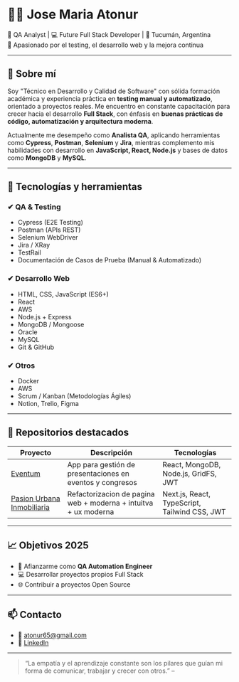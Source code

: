 # 👨‍💻 Jose Maria Atonur

🎯 QA Analyst | 💻 Future Full Stack Developer | 📍 Tucumán, Argentina  
🧪 Apasionado por el testing, el desarrollo web y la mejora continua

---

## 🧠 Sobre mí

Soy "Técnico en Desarrollo y Calidad de Software" con sólida formación académica y experiencia práctica en **testing manual y automatizado**, orientado a proyectos reales. Me encuentro en constante capacitación para crecer hacia el desarrollo **Full Stack**, con énfasis en **buenas prácticas de código, automatización y arquitectura moderna**.

Actualmente me desempeño como **Analista QA**, aplicando herramientas como **Cypress**, **Postman**, **Selenium** y **Jira**, mientras complemento mis habilidades con desarrollo en **JavaScript, React, Node.js** y bases de datos como **MongoDB** y **MySQL**.

---

## 🧰 Tecnologías y herramientas

### ✔ QA & Testing
- Cypress (E2E Testing)
- Postman (APIs REST)
- Selenium WebDriver
- Jira / XRay
- TestRail
- Documentación de Casos de Prueba (Manual & Automatizado)

### ✔ Desarrollo Web
- HTML, CSS, JavaScript (ES6+)
- React
- AWS
- Node.js + Express
- MongoDB / Mongoose
- Oracle
- MySQL
- Git & GitHub

### ✔ Otros
- Docker
- AWS
- Scrum / Kanban (Metodologías Ágiles)
- Notion, Trello, Figma

---

## 📂 Repositorios destacados

| Proyecto | Descripción | Tecnologías |
|----------|-------------|-------------|
| [Eventum](https://www.eventum.lat/) | App para gestión de presentaciones en eventos y congresos | React, MongoDB, Node.js, GridFS, JWT |
| [Pasion Urbana Inmobiliaria](https://pasion-urbana.vercel.app/) | Refactorizacion de pagina web + moderna + intuitva + ux moderna | Next.js, React, TypeScript, Tailwind CSS, JWT |


---

## 📈 Objetivos 2025

- 💼 Afianzarme como **QA Automation Engineer**
- 💻 Desarrollar proyectos propios Full Stack
- 🌐 Contribuir a proyectos Open Source

---

## 📫 Contacto

- 📧 atonur65@gmail.com
- 💼 [LinkedIn](https://www.linkedin.com/in/jose-maria-atonur-94949324b/)

---

> “La empatía y el aprendizaje constante son los pilares que guían mi forma de comunicar, trabajar y crecer con otros.” – 
